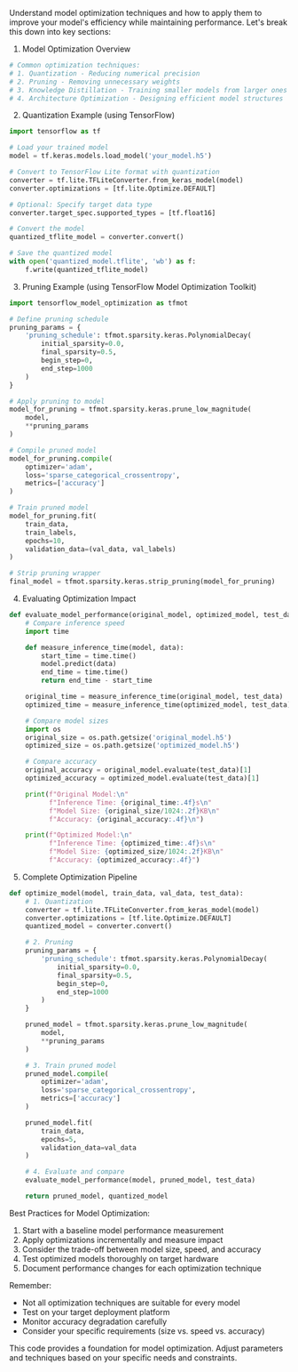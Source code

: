 Understand model optimization techniques and how to apply them to improve your model's efficiency while maintaining performance. Let's break this down into key sections:

1. Model Optimization Overview
```python
# Common optimization techniques:
# 1. Quantization - Reducing numerical precision
# 2. Pruning - Removing unnecessary weights
# 3. Knowledge Distillation - Training smaller models from larger ones
# 4. Architecture Optimization - Designing efficient model structures
```

2. Quantization Example (using TensorFlow)
```python
import tensorflow as tf

# Load your trained model
model = tf.keras.models.load_model('your_model.h5')

# Convert to TensorFlow Lite format with quantization
converter = tf.lite.TFLiteConverter.from_keras_model(model)
converter.optimizations = [tf.lite.Optimize.DEFAULT]

# Optional: Specify target data type
converter.target_spec.supported_types = [tf.float16]

# Convert the model
quantized_tflite_model = converter.convert()

# Save the quantized model
with open('quantized_model.tflite', 'wb') as f:
    f.write(quantized_tflite_model)
```

3. Pruning Example (using TensorFlow Model Optimization Toolkit)
```python
import tensorflow_model_optimization as tfmot

# Define pruning schedule
pruning_params = {
    'pruning_schedule': tfmot.sparsity.keras.PolynomialDecay(
        initial_sparsity=0.0,
        final_sparsity=0.5,
        begin_step=0,
        end_step=1000
    )
}

# Apply pruning to model
model_for_pruning = tfmot.sparsity.keras.prune_low_magnitude(
    model,
    **pruning_params
)

# Compile pruned model
model_for_pruning.compile(
    optimizer='adam',
    loss='sparse_categorical_crossentropy',
    metrics=['accuracy']
)

# Train pruned model
model_for_pruning.fit(
    train_data,
    train_labels,
    epochs=10,
    validation_data=(val_data, val_labels)
)

# Strip pruning wrapper
final_model = tfmot.sparsity.keras.strip_pruning(model_for_pruning)
```

4. Evaluating Optimization Impact
```python
def evaluate_model_performance(original_model, optimized_model, test_data):
    # Compare inference speed
    import time

    def measure_inference_time(model, data):
        start_time = time.time()
        model.predict(data)
        end_time = time.time()
        return end_time - start_time

    original_time = measure_inference_time(original_model, test_data)
    optimized_time = measure_inference_time(optimized_model, test_data)

    # Compare model sizes
    import os
    original_size = os.path.getsize('original_model.h5')
    optimized_size = os.path.getsize('optimized_model.h5')

    # Compare accuracy
    original_accuracy = original_model.evaluate(test_data)[1]
    optimized_accuracy = optimized_model.evaluate(test_data)[1]

    print(f"Original Model:\n"
          f"Inference Time: {original_time:.4f}s\n"
          f"Model Size: {original_size/1024:.2f}KB\n"
          f"Accuracy: {original_accuracy:.4f}\n")

    print(f"Optimized Model:\n"
          f"Inference Time: {optimized_time:.4f}s\n"
          f"Model Size: {optimized_size/1024:.2f}KB\n"
          f"Accuracy: {optimized_accuracy:.4f}")
```

5. Complete Optimization Pipeline
```python
def optimize_model(model, train_data, val_data, test_data):
    # 1. Quantization
    converter = tf.lite.TFLiteConverter.from_keras_model(model)
    converter.optimizations = [tf.lite.Optimize.DEFAULT]
    quantized_model = converter.convert()

    # 2. Pruning
    pruning_params = {
        'pruning_schedule': tfmot.sparsity.keras.PolynomialDecay(
            initial_sparsity=0.0,
            final_sparsity=0.5,
            begin_step=0,
            end_step=1000
        )
    }

    pruned_model = tfmot.sparsity.keras.prune_low_magnitude(
        model,
        **pruning_params
    )

    # 3. Train pruned model
    pruned_model.compile(
        optimizer='adam',
        loss='sparse_categorical_crossentropy',
        metrics=['accuracy']
    )

    pruned_model.fit(
        train_data,
        epochs=5,
        validation_data=val_data
    )

    # 4. Evaluate and compare
    evaluate_model_performance(model, pruned_model, test_data)

    return pruned_model, quantized_model
```

Best Practices for Model Optimization:

1. Start with a baseline model performance measurement
2. Apply optimizations incrementally and measure impact
3. Consider the trade-off between model size, speed, and accuracy
4. Test optimized models thoroughly on target hardware
5. Document performance changes for each optimization technique

Remember:
- Not all optimization techniques are suitable for every model
- Test on your target deployment platform
- Monitor accuracy degradation carefully
- Consider your specific requirements (size vs. speed vs. accuracy)

This code provides a foundation for model optimization. Adjust parameters and techniques based on your specific needs and constraints.
